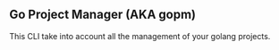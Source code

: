 ## Go Project Manager (AKA gopm)

This CLI take into account all the management of your golang projects.
